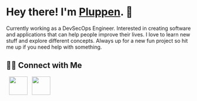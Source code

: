 <h1>Hey there! I'm <a href="https://pluppen.com" target="_blank">Pluppen</a>. 👋</h1>

Currently working as a DevSecOps Engineer. Interested in creating software and applications that can help people improve their lives. I love to learn new stuff and explore different concepts. Always up for a new fun project so hit me up if you need help with something.

<h2> 🤝🏻 Connect with Me </h2>

<p align="left">
&nbsp; <a href="https://www.linkedin.com/in/elias-juremalm-a399141a1/" target="_blank" rel="noopener noreferrer"><img src="https://img.icons8.com/plasticine/100/000000/linkedin.png" width="50" /></a>
&nbsp; <a href="mailto:elias@assedon.se" target="_blank" rel="noopener noreferrer"><img src="https://img.icons8.com/plasticine/100/000000/gmail.png"  width="50" /></a>
</p>
